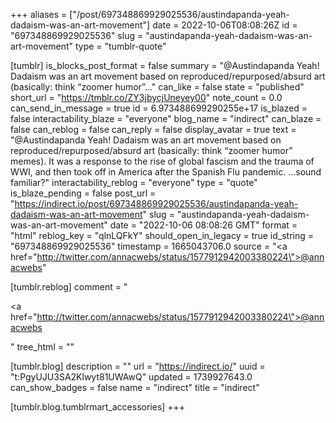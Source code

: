 +++
aliases = ["/post/697348869929025536/austindapanda-yeah-dadaism-was-an-art-movement"]
date = 2022-10-06T08:08:26Z
id = "697348869929025536"
slug = "austindapanda-yeah-dadaism-was-an-art-movement"
type = "tumblr-quote"

[tumblr]
is_blocks_post_format = false
summary = "@Austindapanda Yeah! Dadaism was an art movement based on reproduced/repurposed/absurd art (basically: think “zoomer humor”..."
can_like = false
state = "published"
short_url = "https://tmblr.co/ZY3jbycjUneyey00"
note_count = 0.0
can_send_in_message = true
id = 6.973488699290255e+17
is_blazed = false
interactability_blaze = "everyone"
blog_name = "indirect"
can_blaze = false
can_reblog = false
can_reply = false
display_avatar = true
text = "@Austindapanda Yeah! Dadaism was an art movement based on reproduced/repurposed/absurd art (basically: think “zoomer humor” memes). It was a response to the rise of global fascism and the trauma of WWI, and then took off in America after the Spanish Flu pandemic. …sound familiar?"
interactability_reblog = "everyone"
type = "quote"
is_blaze_pending = false
post_url = "https://indirect.io/post/697348869929025536/austindapanda-yeah-dadaism-was-an-art-movement"
slug = "austindapanda-yeah-dadaism-was-an-art-movement"
date = "2022-10-06 08:08:26 GMT"
format = "html"
reblog_key = "qlnLQFkY"
should_open_in_legacy = true
id_string = "697348869929025536"
timestamp = 1665043706.0
source = "<a href=\"http://twitter.com/annacwebs/status/1577912942003380224\">@annacwebs</a>"

[tumblr.reblog]
comment = "<p><a href=\"http://twitter.com/annacwebs/status/1577912942003380224\">@annacwebs</a></p>"
tree_html = ""

[tumblr.blog]
description = ""
url = "https://indirect.io/"
uuid = "t:PgyUJU3SA2Klwyt81UWAwQ"
updated = 1739927643.0
can_show_badges = false
name = "indirect"
title = "indirect"

[tumblr.blog.tumblrmart_accessories]
+++
